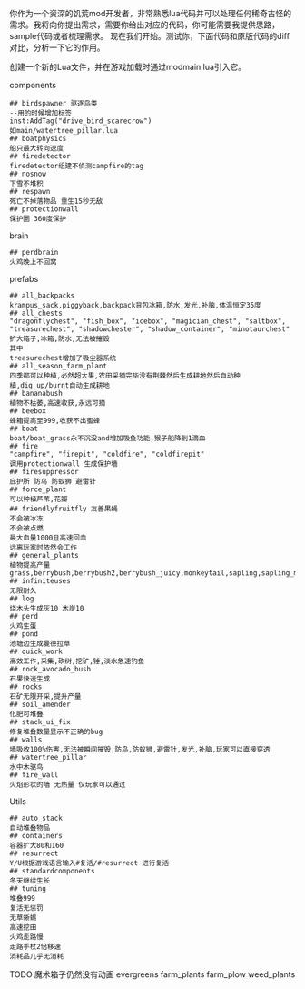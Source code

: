 你作为一个资深的饥荒mod开发者，非常熟悉lua代码并可以处理任何稀奇古怪的需求。我将向你提出需求，需要你给出对应的代码，你可能需要我提供思路，sample代码或者梳理需求。
现在我们开始。测试你，下面代码和原版代码的diff对比，分析一下它的作用。

创建一个新的Lua文件，并在游戏加载时通过modmain.lua引入它。

components
```
## birdspawner 驱逐鸟类
--用的时候增加标签
inst:AddTag("drive_bird_scarecrow")
如main/watertree_pillar.lua
## boatphysics
船只最大转向速度
## firedetector
firedetector组建不侦测campfire的tag
## nosnow
下雪不堆积
## respawn
死亡不掉落物品 重生15秒无敌
## protectionwall
保护圈 360度保护
```

brain
```
## perdbrain
火鸡晚上不回窝
```

prefabs
```
## all_backpacks
krampus_sack,piggyback,backpack背包冰箱,防水,发光,补脑,体温恒定35度
## all_chests
"dragonflychest", "fish_box", "icebox", "magician_chest", "saltbox", "treasurechest", "shadowchester", "shadow_container", "minotaurchest"
扩大箱子,冰箱,防水,无法被摧毁
其中
treasurechest增加了吸尘器系统
## all_season_farm_plant
四季都可以种植,必然超大果,农田采摘完毕没有荆棘然后生成耕地然后自动种植,dig_up/burnt自动生成耕地
## bananabush
植物不枯萎,高速收获,永远可摘
## beebox
蜂箱提高至999,收获不出蜜蜂
## boat
boat/boat_grass永不沉没and增加吸鱼功能,猴子船降到1滴血
## fire
"campfire", "firepit", "coldfire", "coldfirepit"
调用protectionwall 生成保护墙
## firesuppressor
庇护所 防鸟 防蚁狮 避雷针
## force_plant
可以种植芦苇,花瓣
## friendlyfruitfly 友善果蝇
不会被冰冻
不会被点燃
最大血量1000且高速回血
远离玩家时依然会工作
## general_plants
植物提高产量    
grass,berrybush,berrybush2,berrybush_juicy,monkeytail,sapling,sapling_moon
## infiniteuses
无限耐久
## log
烧木头生成灰10 木炭10
## perd
火鸡生蛋
## pond
池塘边生成曼德拉草
## quick_work
高效工作,采集,砍树,挖矿,锤,淡水急速钓鱼
## rock_avocado_bush
石果快速生成
## rocks
石矿无限开采,提升产量
## soil_amender
化肥可堆叠
## stack_ui_fix
修复堆叠数量显示不正确的bug
## walls
墙吸收100%伤害,无法被瞬间摧毁,防鸟,防蚁狮,避雷针,发光,补脑,玩家可以直接穿透
## watertree_pillar
水中木驱鸟
## fire_wall
火焰形状的墙 无热量 仅玩家可以通过
```

Utils
```
## auto_stack
自动堆叠物品
## containers
容器扩大80和160
## resurrect
Y/U根据游戏语言输入#复活/#resurrect 进行复活
## standardcomponents
冬天继续生长
## tuning
堆叠999
复活无惩罚
无草蜥蜴
高速挖田
火鸡走路慢
走路手杖2倍移速
消耗品几乎无消耗
```

TODO 
魔术箱子仍然没有动画
evergreens
farm_plants
farm_plow
weed_plants